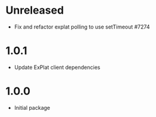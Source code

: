 # Unreleased

-   Fix and refactor explat polling to use setTimeout #7274

# 1.0.1

-   Update ExPlat client dependencies

# 1.0.0

-   Initial package
